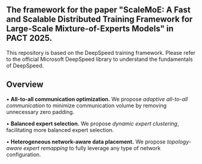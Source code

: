 ## **The framework for the paper "ScaleMoE: A Fast and Scalable Distributed Training Framework for Large-Scale Mixture-of-Experts Models" in PACT 2025.**

This repository is based on the DeepSpeed training framework.
Please refer to the official Microsoft DeepSpeed library to understand the fundamentals of DeepSpeed.

## Overview

• **All-to-all communication optimization.** We propose *adaptive all-to-all communication* to minimize communication volume by removing unnecessary zero padding.

• **Balanced expert selection.** We propose *dynamic expert clustering*, facilitating more balanced expert selection.

• **Heterogeneous network-aware data placement.** We propose *topology-aware expert remapping* to fully leverage any type of network configuration.
